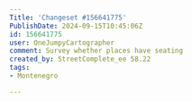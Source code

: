 ```yaml
---
Title: 'Changeset #156641775'
PublishDate: 2024-09-15T10:45:06Z
id: 156641775
user: OneJumpyCartographer
comment: Survey whether places have seating
created_by: StreetComplete_ee 58.22
tags:
- Montenegro

---
```

